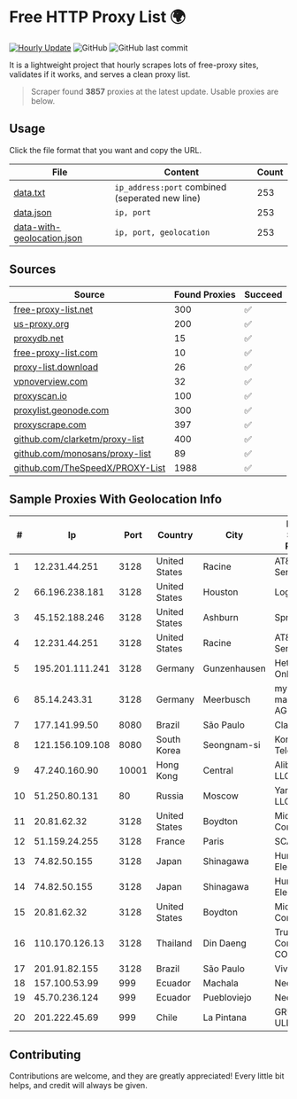 
# Free HTTP Proxy List 🌍

[![Hourly Update](https://github.com/mertguvencli/http-proxy-list/actions/workflows/main.yml/badge.svg?branch=main)](https://github.com/mertguvencli/http-proxy-list/actions/workflows/main.yml)
![GitHub](https://img.shields.io/github/license/mertguvencli/http-proxy-list)
![GitHub last commit](https://img.shields.io/github/last-commit/mertguvencli/http-proxy-list)

It is a lightweight project that hourly scrapes lots of free-proxy sites, validates if it works, and serves a clean proxy list.


> Scraper found **3857** proxies at the latest update. Usable proxies are below.

## Usage

Click the file format that you want and copy the URL.


|File|Content|Count|
|----|-------|-----|
|[data.txt](https://raw.githubusercontent.com/mertguvencli/http-proxy-list/main/proxy-list/data.txt)|`ip_address:port` combined (seperated new line)|253|
|[data.json](https://raw.githubusercontent.com/mertguvencli/http-proxy-list/main/proxy-list/data.json)|`ip, port`|253|
|[data-with-geolocation.json](https://raw.githubusercontent.com/mertguvencli/http-proxy-list/main/proxy-list/data-with-geolocation.json)|`ip, port, geolocation`|253|

## Sources

|Source|Found Proxies|Succeed|
|------|-------------|-------|
|[free-proxy-list.net](https://free-proxy-list.net)|300|✅|
|[us-proxy.org](https://www.us-proxy.org)|200|✅|
|[proxydb.net](http://proxydb.net)|15|✅|
|[free-proxy-list.com](https://free-proxy-list.com/?page=&port=&type%5B%5D=http&type%5B%5D=https&up_time=0&search=Search)|10|✅|
|[proxy-list.download](https://www.proxy-list.download/HTTP)|26|✅|
|[vpnoverview.com](https://vpnoverview.com/privacy/anonymous-browsing/free-proxy-servers)|32|✅|
|[proxyscan.io](https://www.proxyscan.io)|100|✅|
|[proxylist.geonode.com](https://proxylist.geonode.com/api/proxy-list?limit=300&page=1&sort_by=lastChecked&sort_type=desc&protocols=http,https)|300|✅|
|[proxyscrape.com](https://api.proxyscrape.com/v2/?request=displayproxies&protocol=http&timeout=10000&country=all&ssl=all&anonymity=all)|397|✅|
|[github.com/clarketm/proxy-list](https://raw.githubusercontent.com/clarketm/proxy-list/master/proxy-list-raw.txt)|400|✅|
|[github.com/monosans/proxy-list](https://raw.githubusercontent.com/monosans/proxy-list/main/proxies/http.txt)|89|✅|
|[github.com/TheSpeedX/PROXY-List](https://raw.githubusercontent.com/TheSpeedX/PROXY-List/master/http.txt)|1988|✅|


## Sample Proxies With Geolocation Info

|#|Ip|Port|Country|City|Internet Service Provider|
|-|--|----|-------|----|-------------------------|
|1|12.231.44.251|3128|United States|Racine|AT&T Services, Inc.|
|2|66.196.238.181|3128|United States|Houston|Logix|
|3|45.152.188.246|3128|United States|Ashburn|Sprint|
|4|12.231.44.251|3128|United States|Racine|AT&T Services, Inc.|
|5|195.201.111.241|3128|Germany|Gunzenhausen|Hetzner Online GmbH|
|6|85.14.243.31|3128|Germany|Meerbusch|myLoc managed IT AG|
|7|177.141.99.50|8080|Brazil|São Paulo|Claro S.A.|
|8|121.156.109.108|8080|South Korea|Seongnam-si|Korea Telecom|
|9|47.240.160.90|10001|Hong Kong|Central|Alibaba.com LLC|
|10|51.250.80.131|80|Russia|Moscow|Yandex.Cloud LLC|
|11|20.81.62.32|3128|United States|Boydton|Microsoft Corporation|
|12|51.159.24.255|3128|France|Paris|SCALEWAY|
|13|74.82.50.155|3128|Japan|Shinagawa|Hurricane Electric|
|14|74.82.50.155|3128|Japan|Shinagawa|Hurricane Electric|
|15|20.81.62.32|3128|United States|Boydton|Microsoft Corporation|
|16|110.170.126.13|3128|Thailand|Din Daeng|True Internet Corporation CO. Ltd.|
|17|201.91.82.155|3128|Brazil|São Paulo|Vivo|
|18|157.100.53.99|999|Ecuador|Machala|Nedetel S.A.|
|19|45.70.236.124|999|Ecuador|Puebloviejo|Nedetel S.A.|
|20|201.222.45.69|999|Chile|La Pintana|GRUPO ULLOA SpA|



## Contributing

Contributions are welcome, and they are greatly appreciated! Every
little bit helps, and credit will always be given.

